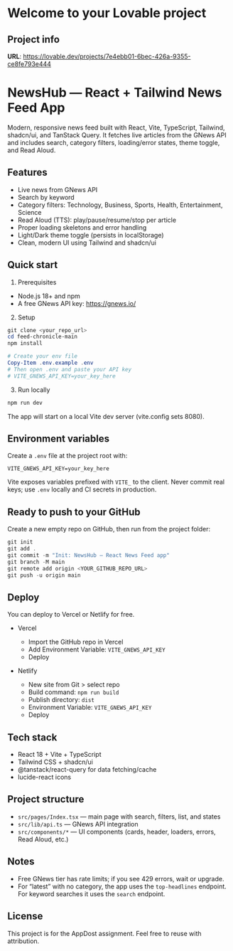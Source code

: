 # Welcome to your Lovable project

## Project info

**URL**: https://lovable.dev/projects/7e4ebb01-6bec-426a-9355-ce8fe793e444

# NewsHub — React + Tailwind News Feed App

Modern, responsive news feed built with React, Vite, TypeScript, Tailwind, shadcn/ui, and TanStack Query. It fetches live articles from the GNews API and includes search, category filters, loading/error states, theme toggle, and Read Aloud.

## Features

- Live news from GNews API
- Search by keyword
- Category filters: Technology, Business, Sports, Health, Entertainment, Science
- Read Aloud (TTS): play/pause/resume/stop per article
- Proper loading skeletons and error handling
- Light/Dark theme toggle (persists in localStorage)
- Clean, modern UI using Tailwind and shadcn/ui

## Quick start

1) Prerequisites
- Node.js 18+ and npm
- A free GNews API key: https://gnews.io/

2) Setup

```powershell
git clone <your_repo_url>
cd feed-chronicle-main
npm install

# Create your env file
Copy-Item .env.example .env
# Then open .env and paste your API key
# VITE_GNEWS_API_KEY=your_key_here
```

3) Run locally

```powershell
npm run dev
```

The app will start on a local Vite dev server (vite.config sets 8080).

## Environment variables

Create a `.env` file at the project root with:

```
VITE_GNEWS_API_KEY=your_key_here
```

Vite exposes variables prefixed with `VITE_` to the client. Never commit real keys; use `.env` locally and CI secrets in production.

## Ready to push to your GitHub

Create a new empty repo on GitHub, then run from the project folder:

```powershell
git init
git add .
git commit -m "Init: NewsHub – React News Feed app"
git branch -M main
git remote add origin <YOUR_GITHUB_REPO_URL>
git push -u origin main
```

## Deploy

You can deploy to Vercel or Netlify for free.

- Vercel
	- Import the GitHub repo in Vercel
	- Add Environment Variable: `VITE_GNEWS_API_KEY`
	- Deploy

- Netlify
	- New site from Git > select repo
	- Build command: `npm run build`
	- Publish directory: `dist`
	- Environment Variable: `VITE_GNEWS_API_KEY`
	- Deploy

## Tech stack

- React 18 + Vite + TypeScript
- Tailwind CSS + shadcn/ui
- @tanstack/react-query for data fetching/cache
- lucide-react icons

## Project structure

- `src/pages/Index.tsx` — main page with search, filters, list, and states
- `src/lib/api.ts` — GNews API integration
- `src/components/*` — UI components (cards, header, loaders, errors, Read Aloud, etc.)

## Notes

- Free GNews tier has rate limits; if you see 429 errors, wait or upgrade.
- For “latest” with no category, the app uses the `top-headlines` endpoint. For keyword searches it uses the `search` endpoint.

## License

This project is for the AppDost assignment. Feel free to reuse with attribution.
